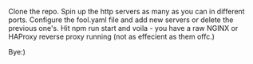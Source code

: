 Clone the repo.
Spin up the http servers as many as you can in different ports.
Configure the fool.yaml file and add new servers or delete the previous one's.
Hit npm run start and voila - you have a raw NGINX or HAProxy reverse proxy running (not as effecient as them offc.)

Bye:)
